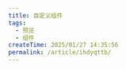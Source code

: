 ```yaml
---
title: 自定义组件
tags:
  - 预览
  - 组件
createTime: 2025/01/27 14:35:56
permalink: /article/ihdyqttb/
---
```


<CustomComponent />
